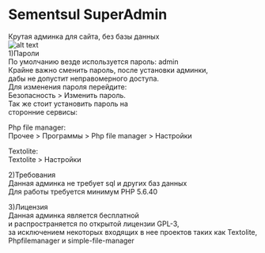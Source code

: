 # Sementsul SuperAdmin
Крутая админка для сайта, без базы данных  
![alt text](https://github.com/Windows-Mining-Edition/SuperAdmin/blob/main/img/%D0%A1%D0%BD%D0%B8%D0%BC%D0%BE%D0%BA%20%D1%8D%D0%BA%D1%80%D0%B0%D0%BD%D0%B0%202024-04-12%20%D0%B2%2014.56.40.png?raw=true)  
1)Пароли  
По умолчанию везде используется пароль: admin  
Крайне важно сменить пароль, после установки админки,  
дабы не допустит неправомерного доступа.  
Для изменения пароля перейдите:  
Безопасность > Изменить пароль.  
Так же стоит установить пароль на  
сторонние сервисы:  

Php file manager:  
Прочее > Программы > Php file manager > Настройки  

Textolite:  
Textolite > Настройки  

2)Требования  
Данная админка не требует sql и других баз данных  
Для работы требуется минимум PHP 5.6.40  

3)Лицензия  
Данная админка является бесплатной  
и распространяется по открытой лицензии GPL-3,  
за исключением некоторых входящих в нее проектов
таких как Textolite, Phpfilemanager и simple-file-manager
